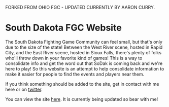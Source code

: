 FORKED FROM OHIO FGC - UPDATED CURRENTLY BY AARON CURRY.

# South Dakota FGC Website

The South Dakota Fighting Game Community can feel small, but that's only due to the size of the state! Between the West River scene, hosted in Rapid City, and the East River scene, hosted in Sioux Falls, there's plenty of folks who'll throw down in your favorite kind of games! This is a way to consolidate info and get the word out that SoDak is coming back and we're here to play!  So this website is an attempt to help consolidate information to make it easier for people to find the events and players near them.

If you think something should be added to the site, get in contact with me here or on [twitter](https://x.com/aaroncurrydish).

You can view the site [here]([https://acurrydish1.github.io/SoDakFGC.github.io/]). It is currently being updated so bear with me!
